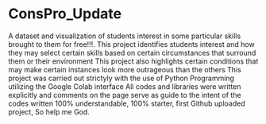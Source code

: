 # ConsPro_Update

A dataset and visualization of students interest in some particular skills brought to them for free!!!.
This project identifies students interest and how they may select certain skills based on certain circumstances that surround them or their environment
This project also highlights certain conditions that may make certain instances look more outrageous than the others
This project was carried out strictyly with the use of Python Programming utilizing the Google Colab interface
All codes and libraries were written explicitly and comments on the page serve as guide to the intent of the codes written
100% understandable, 100% starter, first Github uploaded project, So help me God.
